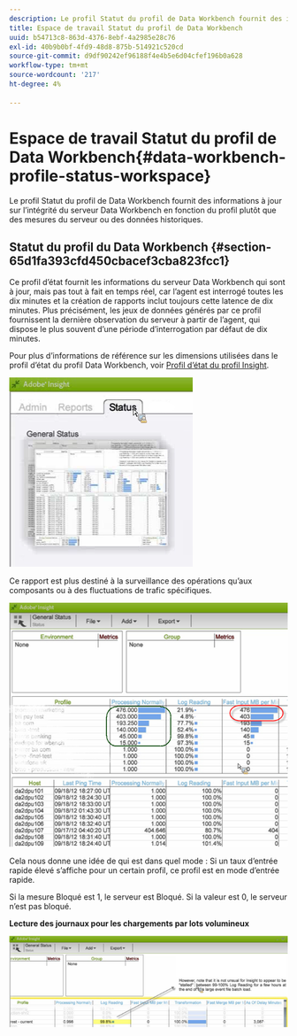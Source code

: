 ```yaml
---
description: Le profil Statut du profil de Data Workbench fournit des informations à jour sur l’intégrité du serveur Data Workbench en fonction du profil plutôt que des mesures du serveur ou des données historiques.
title: Espace de travail Statut du profil de Data Workbench
uuid: b54713c8-863d-4376-8ebf-4a2985e28c76
exl-id: 40b9b0bf-4fd9-48d8-875b-514921c520cd
source-git-commit: d9df90242ef96188f4e4b5e6d04cfef196b0a628
workflow-type: tm+mt
source-wordcount: '217'
ht-degree: 4%

---
```


# Espace de travail Statut du profil de Data Workbench{#data-workbench-profile-status-workspace}

Le profil Statut du profil de Data Workbench fournit des informations à jour sur l’intégrité du serveur Data Workbench en fonction du profil plutôt que des mesures du serveur ou des données historiques.

## Statut du profil du Data Workbench {#section-65d1fa393cfd450cbacef3cba823fcc1}

Ce profil d’état fournit les informations du serveur Data Workbench qui sont à jour, mais pas tout à fait en temps réel, car l’agent est interrogé toutes les dix minutes et la création de rapports inclut toujours cette latence de dix minutes. Plus précisément, les jeux de données générés par ce profil fournissent la dernière observation du serveur à partir de l’agent, qui dispose le plus souvent d’une période d’interrogation par défaut de dix minutes.

Pour plus d’informations de référence sur les dimensions utilisées dans le profil d’état du profil Data Workbench, voir [Profil d’état du profil Insight](../../../home/monitoring-installation/monitoring-profiles/monitoring-profile-using.md#concept-d4cd7da41c8a42bab4aea25418264e64).

![](assets/Status_General_Status.png)

Ce rapport est plus destiné à la surveillance des opérations qu’aux composants ou à des fluctuations de trafic spécifiques.

![](assets/Status_General_page.png)

Cela nous donne une idée de qui est dans quel mode : Si un taux d’entrée rapide élevé s’affiche pour un certain profil, ce profil est en mode d’entrée rapide.

Si la mesure Bloqué est 1, le serveur est Bloqué. Si la valeur est 0, le serveur n’est pas bloqué.

**Lecture des journaux pour les chargements par lots volumineux**

![](assets/Status_General_stalled_log.png)
